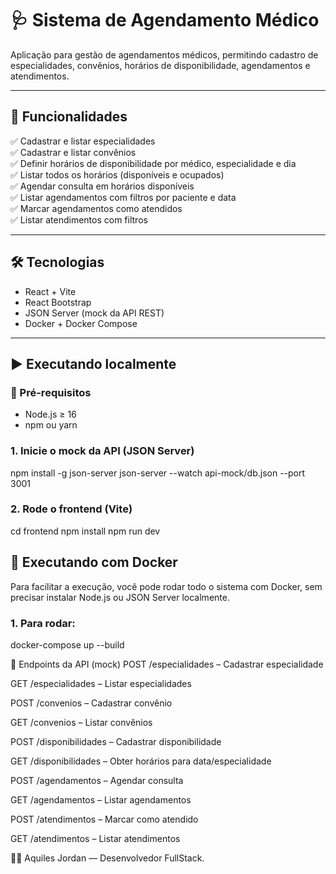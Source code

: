 # 🩺 Sistema de Agendamento Médico

Aplicação para gestão de agendamentos médicos, permitindo cadastro de especialidades, convênios, horários de disponibilidade, agendamentos e atendimentos.

---

## 🚀 Funcionalidades

✅ Cadastrar e listar especialidades  
✅ Cadastrar e listar convênios  
✅ Definir horários de disponibilidade por médico, especialidade e dia  
✅ Listar todos os horários (disponíveis e ocupados)  
✅ Agendar consulta em horários disponíveis  
✅ Listar agendamentos com filtros por paciente e data  
✅ Marcar agendamentos como atendidos  
✅ Listar atendimentos com filtros

---

## 🛠 Tecnologias

- React + Vite
- React Bootstrap
- JSON Server (mock da API REST)
- Docker + Docker Compose

---

## ▶️ Executando localmente

### 🔧 Pré-requisitos

- Node.js ≥ 16
- npm ou yarn


### 1. Inicie o mock da API (JSON Server)

npm install -g json-server
json-server --watch api-mock/db.json --port 3001

### 2. Rode o frontend (Vite)
cd frontend
npm install
npm run dev


## 🐳 Executando com Docker
Para facilitar a execução, você pode rodar todo o sistema com Docker, sem precisar instalar Node.js ou JSON Server localmente.

### 1. Para rodar:

docker-compose up --build


🧪 Endpoints da API (mock)
POST /especialidades – Cadastrar especialidade

GET /especialidades – Listar especialidades

POST /convenios – Cadastrar convênio

GET /convenios – Listar convênios

POST /disponibilidades – Cadastrar disponibilidade

GET /disponibilidades – Obter horários para data/especialidade

POST /agendamentos – Agendar consulta

GET /agendamentos – Listar agendamentos

POST /atendimentos – Marcar como atendido

GET /atendimentos – Listar atendimentos


👨‍💻  Aquiles Jordan — Desenvolvedor FullStack.
